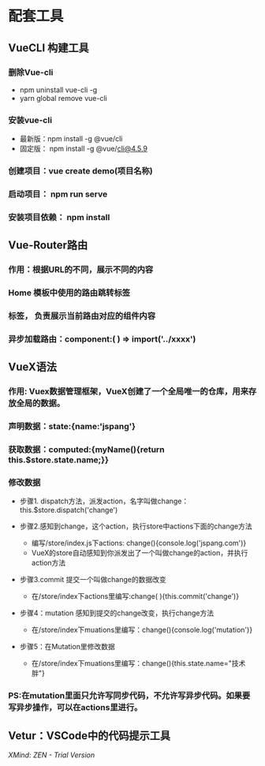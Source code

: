 # 配套工具

## VueCLI 构建工具

### 删除Vue-cli  

- npm uninstall vue-cli -g
- yarn global remove vue-cli

### 安装vue-cli

- 最新版：npm install -g @vue/cli
- 固定版： npm install  -g @vue/cli@4.5.9

### 创建项目：vue create  demo(项目名称)

### 启动项目： npm run serve

### 安装项目依赖： npm  install

## Vue-Router路由

### 作用：根据URL的不同，展示不同的内容

### <router-link to="/">Home</router-link> 模板中使用的路由跳转标签

### <router-view/>标签， 负责展示当前路由对应的组件内容

### 异步加载路由：component:( ) => import('../xxxx') 

## VueX语法

### 作用: Vuex数据管理框架，VueX创建了一个全局唯一的仓库，用来存放全局的数据。

### 声明数据：state:{name:'jspang'}

### 获取数据：computed:{myName(){return this.$store.state.name;}}

### 修改数据

- 步骤1. dispatch方法，派发action，名字叫做change：this.$store.dispatch('change')
- 步骤2.感知到change，这个action，执行store中actions下面的change方法

	- 编写/store/index.js下actions: change(){console.log('jspang.com')}
	- VueX的store自动感知到你派发出了一个叫做change的action，并执行action方法

- 步骤3.commit 提交一个叫做change的数据改变

	- 在/store/index下actions里编写:change( ){this.commit('change')}

- 步骤4：mutation 感知到提交的change改变，执行change方法

	- 在/store/index下muations里编写：change(){console.log('mutation')}

- 步骤5：在Mutation里修改数据

	- 在/store/index下muations里编写：change(){this.state.name="技术胖"}

### PS:在mutation里面只允许写同步代码，不允许写异步代码。如果要写异步操作，可以在actions里进行。

## Vetur：VSCode中的代码提示工具

*XMind: ZEN - Trial Version*